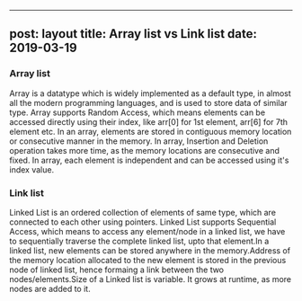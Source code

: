 
---
post: layout
title: Array list vs Link list
date: 2019-03-19
---

### Array list

Array is a datatype which is widely implemented as a default type, in almost all the modern programming languages, and is used to store data of similar type. Array supports Random Access, which means elements can be accessed directly using their index, like arr[0] for 1st element, arr[6] for 7th element etc. In an array, elements are stored in contiguous memory location or consecutive manner in the memory. In array, Insertion and Deletion operation takes more time, as the memory locations are consecutive and fixed. In array, each element is independent and can be accessed using it's index value.

### Link list

Linked List is an ordered collection of elements of same type, which are connected to each other using pointers. Linked List supports Sequential Access, which means to access any element/node in a linked list, we have to sequentially traverse the complete linked list, upto that element.In a linked list, new elements can be stored anywhere in the memory.Address of the memory location allocated to the new element is stored in the previous node of linked list, hence formaing a link between the two nodes/elements.Size of a Linked list is variable. It grows at runtime, as more nodes are added to it.
